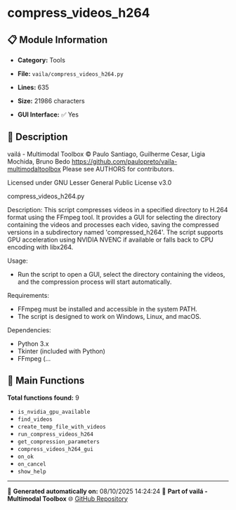 # compress_videos_h264

## 📋 Module Information

- **Category:** Tools
- **File:** `vaila/compress_videos_h264.py`
- **Lines:** 635
- **Size:** 21986 characters


- **GUI Interface:** ✅ Yes

## 📖 Description


vailá - Multimodal Toolbox
© Paulo Santiago, Guilherme Cesar, Ligia Mochida, Bruno Bedo
https://github.com/paulopreto/vaila-multimodaltoolbox
Please see AUTHORS for contributors.

Licensed under GNU Lesser General Public License v3.0

compress_videos_h264.py

Description:
This script compresses videos in a specified directory to H.264 format using the FFmpeg tool.
It provides a GUI for selecting the directory containing the videos and processes each video,
saving the compressed versions in a subdirectory named 'compressed_h264'.
The script supports GPU acceleration using NVIDIA NVENC if available or falls back to CPU encoding
with libx264.

Usage:
- Run the script to open a GUI, select the directory containing the videos,
  and the compression process will start automatically.

Requirements:
- FFmpeg must be installed and accessible in the system PATH.
- The script is designed to work on Windows, Linux, and macOS.

Dependencies:
- Python 3.x
- Tkinter (included with Python)
- FFmpeg (...

## 🔧 Main Functions

**Total functions found:** 9

- `is_nvidia_gpu_available`
- `find_videos`
- `create_temp_file_with_videos`
- `run_compress_videos_h264`
- `get_compression_parameters`
- `compress_videos_h264_gui`
- `on_ok`
- `on_cancel`
- `show_help`




---

📅 **Generated automatically on:** 08/10/2025 14:24:24
🔗 **Part of vailá - Multimodal Toolbox**
🌐 [GitHub Repository](https://github.com/vaila-multimodaltoolbox/vaila)
